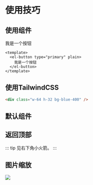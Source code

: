 # 使用技巧

## 使用组件

<Example>
  <el-button type="primary" plain>
    我是一个按钮
  </el-button>
</Example>

```vue
<template>
  <el-button type="primary" plain>
    我是一个按钮
  </el-button>
</template>
```

## 使用TailwindCSS

<Example>
  <div class="w-64 h-32 bg-blue-400" />
</Example>

```html
<div class="w-64 h-32 bg-blue-400" />
```

## 默认组件

<Example>
  <Badge type="info" text="标签1" />
  <Badge type="tip" text="标签2" />
  <Badge type="warning" text="标签3" />
  <Badge type="danger" text="标签4" />
</Example>

## 返回顶部

::: tip
见右下角小火箭。
:::

## 图片缩放

![](/logo.svg)
